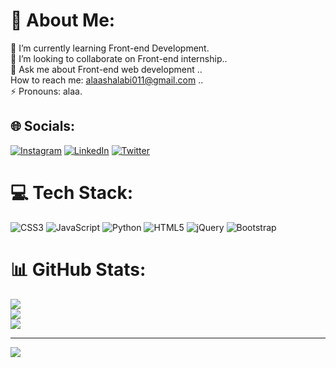 # 💫 About Me:
🌱 I’m currently learning Front-end Development.<br>👯 I’m looking to collaborate on Front-end internship..<br>💬 Ask me about Front-end web development ..<br> How to reach me: alaashalabi011@gmail.com ..<br>⚡  Pronouns: alaa.


## 🌐 Socials:
[![Instagram](https://img.shields.io/badge/Instagram-%23E4405F.svg?logo=Instagram&logoColor=white)](https://instagram.com/alaa_shalaby00) [![LinkedIn](https://img.shields.io/badge/LinkedIn-%230077B5.svg?logo=linkedin&logoColor=white)](https://linkedin.com/in/alaashalaby) [![Twitter](https://img.shields.io/badge/Twitter-%231DA1F2.svg?logo=Twitter&logoColor=white)](https://twitter.com/Alaa_shalabi00) 

# 💻 Tech Stack:
![CSS3](https://img.shields.io/badge/css3-%231572B6.svg?style=for-the-badge&logo=css3&logoColor=white) ![JavaScript](https://img.shields.io/badge/javascript-%23323330.svg?style=for-the-badge&logo=javascript&logoColor=%23F7DF1E) ![Python](https://img.shields.io/badge/python-3670A0?style=for-the-badge&logo=python&logoColor=ffdd54) ![HTML5](https://img.shields.io/badge/html5-%23E34F26.svg?style=for-the-badge&logo=html5&logoColor=white) ![jQuery](https://img.shields.io/badge/jquery-%230769AD.svg?style=for-the-badge&logo=jquery&logoColor=white) ![Bootstrap](https://img.shields.io/badge/bootstrap-%23563D7C.svg?style=for-the-badge&logo=bootstrap&logoColor=white)
# 📊 GitHub Stats:
![](https://github-readme-stats.vercel.app/api?username=alaashalaby&theme=omni&hide_border=true&include_all_commits=false&count_private=false)<br/>
![](https://github-readme-streak-stats.herokuapp.com/?user=alaashalaby&theme=omni&hide_border=true)<br/>
![](https://github-readme-stats.vercel.app/api/top-langs/?username=alaashalaby&theme=omni&hide_border=true&include_all_commits=false&count_private=false&layout=compact)

---
[![](https://visitcount.itsvg.in/api?id=alaashalaby&icon=5&color=0)](https://visitcount.itsvg.in)

<!-- Proudly created with GPRM ( https://gprm.itsvg.in ) -->
